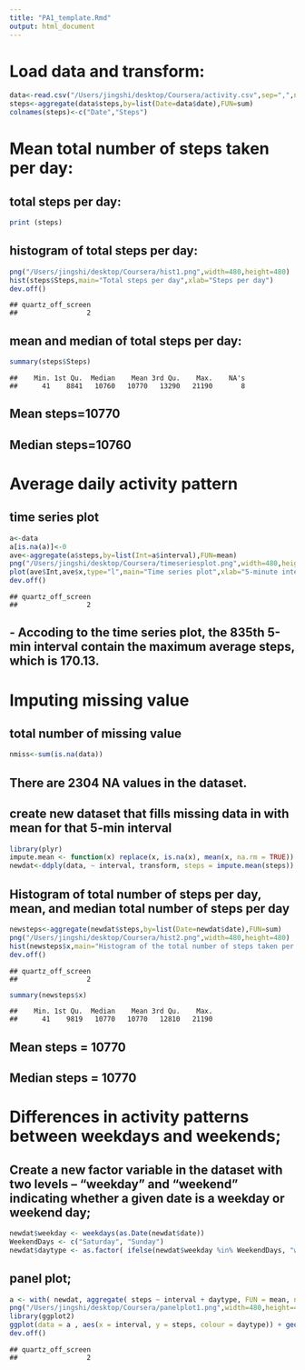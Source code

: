 ```yaml
---
title: "PA1_template.Rmd"
output: html_document
---
```


# Load data and transform:


```r
data<-read.csv("/Users/jingshi/desktop/Coursera/activity.csv",sep=",",na.strings="NA")
steps<-aggregate(data$steps,by=list(Date=data$date),FUN=sum)
colnames(steps)<-c("Date","Steps")
```

# Mean total number of steps taken per day:
## total steps per day:

```r
print (steps)
```

## histogram of total steps per day:

```r
png("/Users/jingshi/desktop/Coursera/hist1.png",width=480,height=480)
hist(steps$Steps,main="Total steps per day",xlab="Steps per day")
dev.off()
```

```
## quartz_off_screen 
##                 2
```

## mean and median of total steps per day:

```r
summary(steps$Steps)
```

```
##    Min. 1st Qu.  Median    Mean 3rd Qu.    Max.    NA's 
##      41    8841   10760   10770   13290   21190       8
```
## Mean steps=10770
## Median steps=10760

# Average daily activity pattern
## time series plot

```r
a<-data
a[is.na(a)]<-0
ave<-aggregate(a$steps,by=list(Int=a$interval),FUN=mean)
png("/Users/jingshi/desktop/Coursera/timeseriesplot.png",width=480,height=480)
plot(ave$Int,ave$x,type="l",main="Time series plot",xlab="5-minute interval",ylab="average number of steps taken")
dev.off()
```

```
## quartz_off_screen 
##                 2
```
## - Accoding to the time series plot, the 835th 5-min interval contain the maximum average steps, which is 170.13.

# Imputing missing value
## total number of missing value 

```r
nmiss<-sum(is.na(data))
```
## There are 2304 NA values in the dataset.

## create new dataset that fills missing data in with mean for that 5-min interval

```r
library(plyr)
impute.mean <- function(x) replace(x, is.na(x), mean(x, na.rm = TRUE))
newdat<-ddply(data, ~ interval, transform, steps = impute.mean(steps))
```

## Histogram of total number of steps per day, mean, and median total number of steps per day

```r
newsteps<-aggregate(newdat$steps,by=list(Date=newdat$date),FUN=sum)
png("/Users/jingshi/desktop/Coursera/hist2.png",width=480,height=480)
hist(newsteps$x,main="Histogram of the total number of steps taken per day",xlab="steps")
dev.off()
```

```
## quartz_off_screen 
##                 2
```

```r
summary(newsteps$x)
```

```
##    Min. 1st Qu.  Median    Mean 3rd Qu.    Max. 
##      41    9819   10770   10770   12810   21190
```
## Mean steps = 10770
## Median steps = 10770

# Differences in activity patterns between weekdays and weekends;
## Create a new factor variable in the dataset with two levels – “weekday” and “weekend” indicating whether a given date is a weekday or weekend day;

```r
newdat$weekday <- weekdays(as.Date(newdat$date))
WeekendDays <- c("Saturday", "Sunday")
newdat$daytype <- as.factor( ifelse(newdat$weekday %in% WeekendDays, "weekend", "weekday") )
```

## panel plot;

```r
a <- with( newdat, aggregate( steps ~ interval + daytype, FUN = mean, na.rm = TRUE ))
png("/Users/jingshi/desktop/Coursera/panelplot1.png",width=480,height=480)
library(ggplot2)
ggplot(data = a , aes(x = interval, y = steps, colour = daytype)) + geom_line(stat = "identity") + ggtitle("Mean steps per 5 minutes interval in weekdays and weekends" ) + facet_grid(daytype ~ .)
dev.off()
```

```
## quartz_off_screen 
##                 2
```
